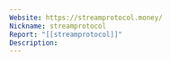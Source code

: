 ```yaml
---
Website: https://streamprotocol.money/
Nickname: streamprotocol
Report: "[[streamprotocol]]"
Description:
---
```

